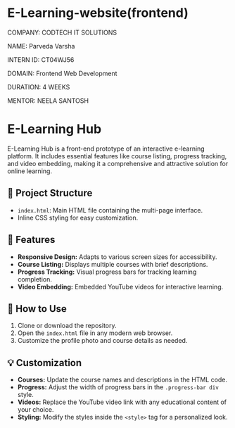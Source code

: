 # E-Learning-website(frontend)

COMPANY: CODTECH IT SOLUTIONS

NAME: Parveda Varsha

INTERN ID: CT04WJ56

DOMAIN: Frontend Web Development

DURATION: 4 WEEKS

MENTOR: NEELA SANTOSH

# E-Learning Hub

E-Learning Hub is a front-end prototype of an interactive e-learning platform. It includes essential features like course listing, progress tracking, and video embedding, making it a comprehensive and attractive solution for online learning.

## 📁 Project Structure
- `index.html`: Main HTML file containing the multi-page interface.
- Inline CSS styling for easy customization.

## 🚀 Features
- **Responsive Design:** Adapts to various screen sizes for accessibility.
- **Course Listing:** Displays multiple courses with brief descriptions.
- **Progress Tracking:** Visual progress bars for tracking learning completion.
- **Video Embedding:** Embedded YouTube videos for interactive learning.

## 🔧 How to Use
1. Clone or download the repository.
2. Open the `index.html` file in any modern web browser.
3. Customize the profile photo and course details as needed.

## 💡 Customization
- **Courses:** Update the course names and descriptions in the HTML code.
- **Progress:** Adjust the width of progress bars in the `.progress-bar div` style.
- **Videos:** Replace the YouTube video link with any educational content of your choice.
- **Styling:** Modify the styles inside the `<style>` tag for a personalized look.

